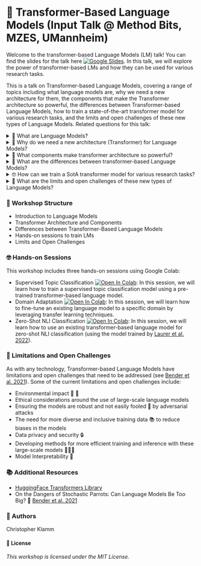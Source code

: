 # 🤖 Transformer-Based Language Models (Input Talk @ Method Bits, MZES, UMannheim)
Welcome to the transformer-based Language Models (LM) talk! You can find the slides for the talk here [![Google Slides](https://img.shields.io/badge/Slides-yellow?logo=google-slides)](https://docs.google.com/presentation/d/1py8jRKvNZXCrCCwtAtwgewMHEDM7d1iKI7E4cA_sgt0/edit?usp=sharing). In this talk, we will explore the power of transformer-based LMs and how they can be used for various research tasks.

This is a talk on Transformer-based Language Models, covering a range of topics including what language models are, why we need a new architecture for them, the components that make the Transformer architecture so powerful, the differences between Transformer-based Language Models, how to train a state-of-the-art transformer model for various research tasks, and the limits and open challenges of these new types of Language Models. Related questions for this talk:
<details><summary>🤔 What are Language Models?</summary>
<br>
Well you asked for it
</details>
<details><summary>🚀 Why do we need a new architecture (Transformer) for Language Models?</summary>
<br>
Well you asked for it
</details>
<details><summary>🔧 What components make transformer architecture so powerful?</summary>
<br>
Well you asked for it
</details>
<details><summary>🤖 What are the differences between transformer-based Language Models?</summary>
<br>
Well you asked for it
</details>
<details><summary>🤓 How can we train a SotA transformer model for various research tasks?</summary>
<br>
Well you asked for it
</details>
<details><summary>🤯 What are the limits and open challenges of these new types of Language Models?</summary>
<br>
Well you asked for it
</details>

### 📝 Workshop Structure
* Introduction to Language Models
* Transformer Architecture and Components
* Differences between Transformer-Based Language Models
* Hands-on sessions to train LMs
* Limits and Open Challenges

### 🤓 Hands-on Sessions
This workshop includes three hands-on sessions using Google Colab:
* Supervised Topic Classification [![Open In Colab](https://colab.research.google.com/assets/colab-badge.svg)]([https://colab.research.google.com/drive/1K9zkPIUBPCWaVgg4duuYKirOrxAID0wG?usp=sharing](https://colab.research.google.com/drive/1jK_hD6XJDCEHnWj7yHyCOo8fmqjR3yx0?usp=sharing)): In this session, we will learn how to train a supervised topic classification model using a pre-trained transformer-based language model.
* Domain Adaptation [![Open In Colab](https://colab.research.google.com/assets/colab-badge.svg)]([https://colab.research.google.com/drive/1K9zkPIUBPCWaVgg4duuYKirOrxAID0wG?usp=sharing](https://colab.research.google.com/drive/1gaZU9pTCaNyzGdZJEL7sGvq07SsSEY38?usp=sharing)): In this session, we will learn how to fine-tune an existing language model to a specific domain by leveraging transfer learning techniques.
* Zero-Shot NLI Classification [![Open In Colab](https://colab.research.google.com/assets/colab-badge.svg)]([https://colab.research.google.com/drive/1K9zkPIUBPCWaVgg4duuYKirOrxAID0wG?usp=sharing](https://colab.research.google.com/drive/1Big34S9VkknUnhccQR3v-Zo5-JVUhdAv?usp=sharing)): In this session, we will learn how to use an existing transformer-based language model for zero-shot NLI classification (using the model trained by [Laurer et al. 2022](https://huggingface.co/MoritzLaurer/mDeBERTa-v3-base-mnli-xnli)).

### 🦜 Limitations and Open Challenges
As with any technology, Transformer-based Language Models have limitations and open challenges that need to be addressed (see [Bender et al. 2021](https://dl.acm.org/doi/10.1145/3442188.3445922)). Some of the current limitations and open challenges include:
* Environmental impact 🌳 💨
* Ethical considerations around the use of large-scale language models
* Ensuring the models are robust and not easily fooled 👺 by adversarial attacks
* The need for more diverse and inclusive training data 📚 to reduce biases in the models
* Data privacy and security 🔒
* Developing methods for more efficient training and inference with these large-scale models 👩🏾‍🎓
* Model Interpretability 🔎

### 📚 Additional Resources
* [HuggingFace Transformers Library](https://huggingface.co)
* On the Dangers of Stochastic Parrots: Can Language Models Be Too Big? 🦜 [Bender et al. 2021](https://dl.acm.org/doi/10.1145/3442188.3445922)

### 🤖 Authors
Christopher Klamm

#### 📝 License
_This workshop is licensed under the MIT License._
